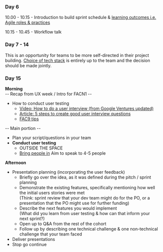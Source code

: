 ### Day 6
10.00 - 10.15 - Introduction to build sprint schedule & [learning outcomes i.e. Agile roles & practices](../learning-outcomes.md)

10.15 - 10.45 - Workflow talk

### Day 7 - 14
This is an opportunity for teams to be more self-directed in their project building. [Choice of tech stack](./tech-choices.md) is entirely up to the team and the decision should be made jointly.

### Day 15
**Morning**  
-- Recap from UX week / Intro for FACN1 --
+ How to conduct user testing
  + [Video: How to do a user interview (from Google Ventures updated)](https://www.youtube.com/watch?v=Qq3OiHQ-HCU)
  + [Article: 5 steps to create good user interview questions](https://medium.com/interactive-mind/5-steps-to-create-good-user-interview-questions-by-metacole-a-comprehensive-guide-8a591b0e2162)
  + [FAC9 tips](https://github.com/FAC9/future-leaders/blob/d12df8559d7464dbc7be509aedea413f9064faca/docs/user-testing-advice.md)

-- Main portion --
+ Plan your script/questions in your team
+ **Conduct user testing**  
  + OUTSIDE THE SPACE  
  + [Bring people in](https://gist.github.com/njsfield/cad2904e0fa3a74b32fd5accbca50c2e)
Aim to speak to 4-5 people

**Afternoon**
+ Presentation planning (incorporating the user feedback)
  + Briefly go over the idea, as it was defined during the pitch / sprint planning
  + Demonstrate the existing features, specifically mentioning how well the initial users stories were met  
  (Think: sprint review that your dev team might do for the PO, or a presentation that the PO might use for further funding)
  + Describe the next features you would implement  
  (What did you learn from user testing & how can that inform your next sprint?)
  + Open up to Q&A from the rest of the cohort
  + Follow up by describing one technical challenge & one non-technical challenge that your team faced
+ Deliver presentations
+ Stop go continue
